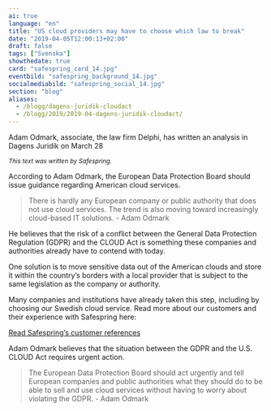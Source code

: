 ```yaml
---
ai: true
language: "en"
title: "US cloud providers may have to choose which law to break"
date: "2019-04-05T12:00:13+02:00"
draft: false
tags: ["Svenska"]
showthedate: true
card: "safespring_card_14.jpg"
eventbild: "safespring_background_14.jpg"
socialmediabild: "safespring_social_14.jpg"
section: "blog"
aliases:
  - /blogg/dagens-juridik-cloudact
  - /blogg/2019/2019-04-dagens-juridik-cloudact/
---
```

<div class="ingress"><p>Adam Odmark, associate, the law firm Delphi, has written an analysis in Dagens Juridik on March 28</p></div>

<p style="font-size: 12px;"><i>This text was written by Safespring.</i></p>

According to Adam Odmark, the European Data Protection Board should issue guidance regarding American cloud services.

> There is hardly any European company or public authority that does not use cloud services. The trend is also moving toward increasingly cloud-based IT solutions. - Adam Odmark

He believes that the risk of a conflict between the General Data Protection Regulation (GDPR) and the CLOUD Act is something these companies and authorities already have to contend with today.

One solution is to move sensitive data out of the American clouds and store it within the country’s borders with a local provider that is subject to the same legislation as the company or authority.

Many companies and institutions have already taken this step, including by choosing our Swedish cloud service. Read more about our customers and their experience with Safespring here:

<a href="/referenser" id="text-button">Read Safespring’s customer references</a><br>

Adam Odmark believes that the situation between the GDPR and the U.S. CLOUD Act requires urgent action.

> The European Data Protection Board should act urgently and tell European companies and public authorities what they should do to be able to sell and use cloud services without having to worry about violating the GDPR. - Adam Odmark